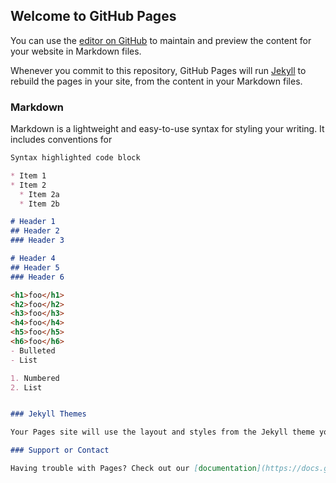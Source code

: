## Welcome to GitHub Pages

You can use the [editor on GitHub](https://github.com/Consejo-MOYSP/Consejo-MOYSP.github.io/edit/master/docs/index.md) to maintain and preview the content for your website in Markdown files.

Whenever you commit to this repository, GitHub Pages will run [Jekyll](https://jekyllrb.com/) to rebuild the pages in your site, from the content in your Markdown files.

### Markdown

Markdown is a lightweight and easy-to-use syntax for styling your writing. It includes conventions for

```markdown
Syntax highlighted code block

* Item 1
* Item 2
  * Item 2a
  * Item 2b

# Header 1
## Header 2
### Header 3

# Header 4
## Header 5
### Header 6

<h1>foo</h1>
<h2>foo</h2>
<h3>foo</h3>
<h4>foo</h4>
<h5>foo</h5>
<h6>foo</h6>
- Bulleted
- List

1. Numbered
2. List


### Jekyll Themes

Your Pages site will use the layout and styles from the Jekyll theme you have selected in your [repository settings](https://github.com/Consejo-MOYSP/Consejo-MOYSP.github.io/settings). The name of this theme is saved in the Jekyll `_config.yml` configuration file.

### Support or Contact

Having trouble with Pages? Check out our [documentation](https://docs.github.com/categories/github-pages-basics/) or [contact support](https://github.com/contact) and we’ll help you sort it out.
